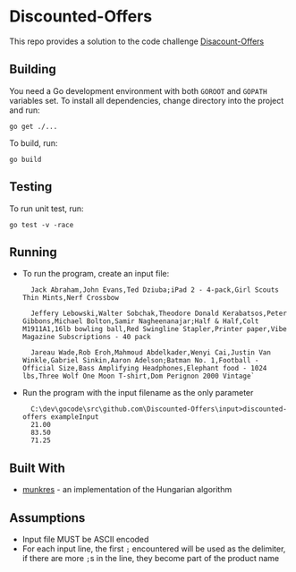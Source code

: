 # Discounted-Offers

This repo provides a solution to the code challenge [Disacount-Offers](https://www.codeeval.com/public_sc/48/ "Disacount-Offers")


## Building

You need a Go development environment with both `GOROOT` and `GOPATH`
variables set. To install all dependencies, change directory into the project and run:

	go get ./...

To build, run:

	go build

## Testing

To run unit test, run:

	go test -v -race

## Running

- To run the program, create an input file:

		Jack Abraham,John Evans,Ted Dziuba;iPad 2 - 4-pack,Girl Scouts Thin Mints,Nerf Crossbow

		Jeffery Lebowski,Walter Sobchak,Theodore Donald Kerabatsos,Peter Gibbons,Michael Bolton,Samir Nagheenanajar;Half & Half,Colt M1911A1,16lb bowling ball,Red Swingline Stapler,Printer paper,Vibe Magazine Subscriptions - 40 pack

		Jareau Wade,Rob Eroh,Mahmoud Abdelkader,Wenyi Cai,Justin Van Winkle,Gabriel Sinkin,Aaron Adelson;Batman No. 1,Football - Official Size,Bass Amplifying Headphones,Elephant food - 1024 lbs,Three Wolf One Moon T-shirt,Dom Perignon 2000 Vintage`

- Run the program with the input filename as the only parameter

		C:\dev\gocode\src\github.com\Discounted-Offers\input>discounted-offers exampleInput
		21.00
		83.50
		71.25
		
## Built With

* [munkres](https://github.com/clyphub/munkres) - an implementation of the Hungarian algorithm

## Assumptions

- Input file MUST be ASCII encoded
- For each input line, the first `;` encountered will be used as the delimiter, if there are more `;`s in the line, they become part of the product name







